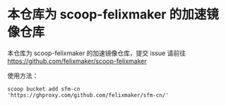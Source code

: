 # 本仓库为 scoop-felixmaker 的加速镜像仓库

本仓库为 scoop-felixmaker 的加速镜像仓库，提交 issue 请前往 https://github.com/felixmaker/scoop-felixmaker

使用方法：

```
scoop bucket add sfm-cn 'https://ghproxy.com/github.com/felixmaker/sfm-cn/'
```
